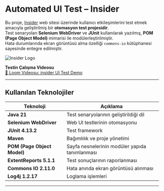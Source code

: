 # Automated UI Test – Insider

Bu proje, [Insider](https://useinsider.com/) web sitesi üzerinde kullanıcı etkileşimlerini test etmek amacıyla geliştirilmiş bir **otomasyon test projesidir**.  
Test senaryoları **Selenium WebDriver** ve **JUnit** kullanılarak yazılmış, **POM (Page Object Model)** mimarisi ile modülerleştirilmiştir.  
Hata durumlarında ekran görüntüsü alma özelliği `commons-io` kütüphanesi sayesinde entegre edilmiştir.

![Insider Logo](https://github.com/user-attachments/assets/75536767-e0c8-48c5-b461-4e3c00c5be8e)

**Testin Çalışma Videosu**  
[🔗 Loom Videosu: insider UI Test Demo](https://www.loom.com/share/0d077ab12445465a8e4cdb6b3ee92aa3?sid=ec0236ac-314c-4135-8b83-576d588cd5d4)

---

## Kullanılan Teknolojiler

| Teknoloji              | Açıklama                                        |
|------------------------|-------------------------------------------------|
| **Java 21**            | Test senaryolarının geliştirildiği dil          |
| **Selenium WebDriver** | Web UI testlerinin otomasyonu                   |
| **JUnit 4.13.2**       | Test framework                                  |
| **Maven**              | Bağımlılık ve proje yönetimi                    |
| **POM (Page Object Model)** | Sayfa nesnelerinin modüler yapıda tanımlanması |
| **ExtentReports 5.1.1**| Test sonuçlarının raporlanması                  |
| **Commons IO 2.11.0**  | Hata anında ekran görüntüsü alınması            |
| **Log4j 1.2.17**       | Loglama işlemleri                               |

---
